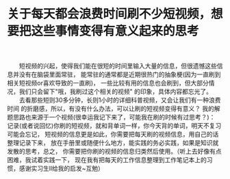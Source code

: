 # 关于每天都会浪费时间刷不少短视频，想要把这些事情变得有意义起来的思考

<br></br>
&emsp;&emsp;短视频的兴起，使得我们能在很短的时间里输入大量的信息，但很遗憾这些信息并没有在脑袋里面常驻，
能常驻的通常都是近期很热门的抽象梗(因为一直刷到相关短视频or喜欢导致的一直刷)，
一些比较有用的信息也会刷到，但大部分情况，我们只会留下"哦，我刷过这个相关的视频"
的印象，具体内容都忘光了。  
&emsp;&emsp;去看那些短则30多分钟，长则1小时的详细科普视频，又会让我们有一种浪费时间
的折磨感，所以，有没有什么办法，可以让刷的短视频变得有意义？
我的解题思路也来源于一个视频(很幸运我记下来了，可能我在刷的时候有过思考？)：
记录(或者说回忆)你刷的短视频，就和背单词一样，你今天背的单词，明天不复习可能会忘记，
短视频的信息更是如此，你需要把每天刷的视频信息，用自己的话整理记录下来，
放在手册里或随便什么地方，能实践的务必实践，如果是知识就发散的思考，总之，
你需要把你刷的视频的信息归类然后使用。（听上去好像有点困难，我试着实践一下，
现在我有把每天的工作信息整理到工作笔记本上的习惯，感谢实习生ll给我的启发~互勉）